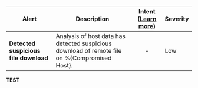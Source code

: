 |Alert|Description|Intent ([Learn more](#intentions))|Severity|
|----|----|:----:|--|
|**Detected suspicious file download**|Analysis of host data has detected suspicious download of remote file on %{Compromised Host}.|-|Low|
**TEST**
